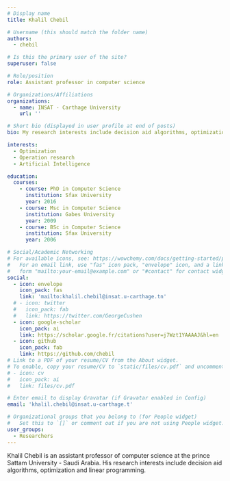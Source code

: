 ```yaml
---
# Display name
title: Khalil Chebil

# Username (this should match the folder name)
authors:
  - chebil

# Is this the primary user of the site?
superuser: false

# Role/position
role: Assistant professor in computer science

# Organizations/Affiliations
organizations:
  - name: INSAT - Carthage University
    url: ''

# Short bio (displayed in user profile at end of posts)
bio: My research interests include decision aid algorithms, optimization and linear programming.

interests:
  - Optimization
  - Operation research
  - Artificial Intelligence

education:
  courses:
    - course: PhD in Computer Science
      institution: Sfax University
      year: 2016
    - course: Msc in Computer Science
      institution: Gabes University
      year: 2009
    - course: BSc in Computer Science
      institution: Sfax University
      year: 2006

# Social/Academic Networking
# For available icons, see: https://wowchemy.com/docs/getting-started/page-builder/#icons
#   For an email link, use "fas" icon pack, "envelope" icon, and a link in the
#   form "mailto:your-email@example.com" or "#contact" for contact widget.
social:
  - icon: envelope
    icon_pack: fas
    link: 'mailto:khalil.chebil@insat.u-carthage.tn'
  # - icon: twitter
  #   icon_pack: fab
  #   link: https://twitter.com/GeorgeCushen
  - icon: google-scholar
    icon_pack: ai
    link: https://scholar.google.fr/citations?user=j7Wzt1YAAAAJ&hl=en
  - icon: github
    icon_pack: fab
    link: https://github.com/chebil
# Link to a PDF of your resume/CV from the About widget.
# To enable, copy your resume/CV to `static/files/cv.pdf` and uncomment the lines below.
# - icon: cv
#   icon_pack: ai
#   link: files/cv.pdf

# Enter email to display Gravatar (if Gravatar enabled in Config)
email: 'khalil.chebil@insat.u-carthage.t'

# Organizational groups that you belong to (for People widget)
#   Set this to `[]` or comment out if you are not using People widget.
user_groups:
  - Researchers
---
```


Khalil Chebil is an assistant professor of computer science at the prince Sattam University - Saudi Arabia. His research interests include decision aid algorithms, optimization and linear programming. 
